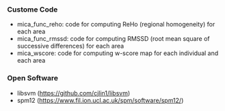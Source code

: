 ### Custome Code
- mica_func_reho: code for computing ReHo (regional homogeneity) for each area
- mica_func_rmssd: code for computing RMSSD (root mean square of successive differences) for each area
- mica_wscore: code for computing w-score map for each individual and each area

### Open Software
- libsvm (https://github.com/cjlin1/libsvm)
- spm12 (https://www.fil.ion.ucl.ac.uk/spm/software/spm12/)
